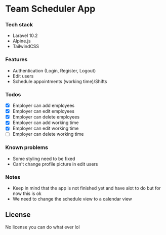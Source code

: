 # Team Scheduler App

### Tech stack
* Laravel 10.2
* Alpine.js
* TailwindCSS

### Features
* Authentication (Login, Register, Logout)
* Edit users
* Schedule appointments (working time)/Shifts

### Todos

*[x] Employer can add employees
*[x] Employer can edit employees
*[x] Employer can delete employees
*[x] Employer can add working time
*[x] Employer can edit working time
*[ ] Employer can delete working time

### Known problems
* Some styling need to be fixed
* Can't change profile picture in edit users

### Notes
* Keep in mind that the app is not finished yet and have alot to do but for now this is ok
* We need to change the schedule view to a calendar view

License
----
No license you can do what ever lol
